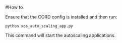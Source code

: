 #How to

Ensure that the CORD config is installed and then run:

`python xos_auto_scaling_app.py`

This command will start the autoscaling applications.


